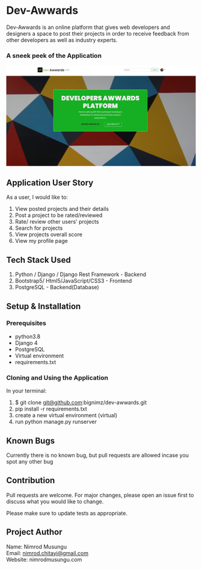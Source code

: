 # Dev-Awwards
Dev-Awwards is an online platform that gives web developers and designers a space to post their projects in order to receive feedback from other developers as well as industry experts.

### A sneek peek of the Application
![Dev-Awwards App](./awwards/static/img/screenshot.png)


## Application User Story

As a user, I would like to:

1. View posted projects and their details
2. Post a project to be rated/reviewed
3. Rate/ review other users' projects
4. Search for projects 
5. View projects overall score
6. View my profile page


## Tech Stack Used

1. Python / Django / Django Rest Framework - Backend
2. Bootstrap5/ Html5/JavaScript/CSS3 - Frontend
3. PostgreSQL - Backend(Database)

## Setup & Installation 

### Prerequisites
- python3.8
- Django 4
- PostgreSQL
- Virtual environment
- requirements.txt

### Cloning and Using the Application
In your terminal:

1. $ git clone git@github.com:bignimz/dev-awwards.git
2. pip install -r requirements.txt
3. create a new virtual environment (virtual)
4. run python manage.py runserver    


## Known Bugs

Currently there is no known bug, but pull requests are allowed incase you spot any other bug



## Contribution

Pull requests are welcome. For major changes, please open an issue first to discuss what you would like to change.

Please make sure to update tests as appropriate.

## Project Author

Name: Nimrod Musungu <br>
Email: nimrod.chitayi@gmail.com<br>
Website: nimrodmusungu.com


